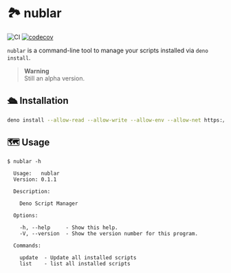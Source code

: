 # :national_park: nublar

![CI](https://github.com/hasundue/nublar/actions/workflows/ci.yml/badge.svg)
[![codecov](https://codecov.io/gh/hasundue/nublar/branch/main/graph/badge.svg?token=7BS432RAXB)](https://codecov.io/gh/hasundue/nublar)

`nublar` is a command-line tool to manage your scripts installed via
`deno install`.

> **Warning**\
> Still an alpha version.

## :passenger_ship: Installation

```sh
deno install --allow-read --allow-write --allow-env --allow-net https://deno.land/x/nublar@0.1.1/nublar.ts
```

## :world_map: Usage

```
$ nublar -h

  Usage:   nublar
  Version: 0.1.1

  Description:

    Deno Script Manager

  Options:

    -h, --help     - Show this help.
    -V, --version  - Show the version number for this program.

  Commands:

    update  - Update all installed scripts
    list    - list all installed scripts
```
